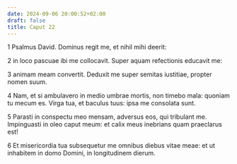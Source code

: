 ```yaml
---
date: 2024-09-06 20:00:52+02:00
draft: false
title: Caput 22
---
```





1 Psalmus David. Dominus regit me, et nihil mihi deerit:

2 in loco pascuae ibi me collocavit. Super aquam refectionis educavit me:

3 animam meam convertit. Deduxit me super semitas iustitiae, propter nomen suum.

4 Nam, et si ambulavero in medio umbrae mortis, non timebo mala: quoniam tu mecum es. Virga tua, et baculus tuus: ipsa me consolata sunt.

5 Parasti in conspectu meo mensam, adversus eos, qui tribulant me. Impinguasti in oleo caput meum: et calix meus inebrians quam praeclarus est!

6 Et misericordia tua subsequetur me omnibus diebus vitae meae: et ut inhabitem in domo Domini, in longitudinem dierum.

